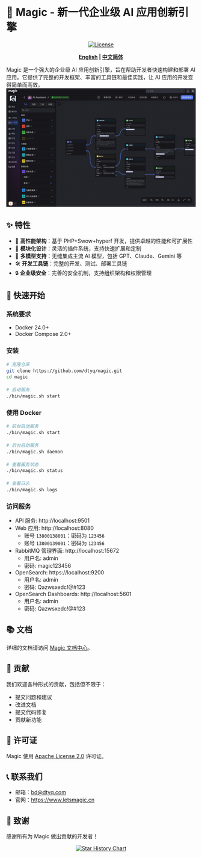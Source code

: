 # 🎩 Magic - 新一代企业级 AI 应用创新引擎

<div align="center">

[![License](https://img.shields.io/badge/license-Apache%202.0-blue.svg)](LICENSE)
<!-- [![Docker Pulls](https://img.shields.io/docker/pulls/dtyq/magic.svg)](https://hub.docker.com/r/dtyq/magic) -->
<!-- [![GitHub stars](https://img.shields.io/github/stars/dtyq/magic.svg?style=social&label=Star)](https://github.com/dtyq/magic) -->

**[English](README.md) | [中文简体](README_CN.md)**

</div>

Magic 是一个强大的企业级 AI 应用创新引擎，旨在帮助开发者快速构建和部署 AI 应用。它提供了完整的开发框架、丰富的工具链和最佳实践，让 AI 应用的开发变得简单而高效。
![flow](./docs/showmagic.jpg)


## ✨ 特性

- 🚀 **高性能架构**：基于 PHP+Swow+hyperf 开发，提供卓越的性能和可扩展性
- 🧩 **模块化设计**：灵活的插件系统，支持快速扩展和定制
- 🔌 **多模型支持**：无缝集成主流 AI 模型，包括 GPT、Claude、Gemini 等
- 🛠️ **开发工具链**：完整的开发、测试、部署工具链
- 🔒 **企业级安全**：完善的安全机制，支持组织架构和权限管理

## 🚀 快速开始
  
### 系统要求
- Docker 24.0+
- Docker Compose 2.0+

### 安装

```bash
# 克隆仓库
git clone https://github.com/dtyq/magic.git
cd magic

# 启动服务
./bin/magic.sh start
```

### 使用 Docker

```bash
# 前台启动服务
./bin/magic.sh start

# 后台启动服务
./bin/magic.sh daemon

# 查看服务状态
./bin/magic.sh status

# 查看日志
./bin/magic.sh logs
```
### 访问服务
- API 服务: http://localhost:9501
- Web 应用: http://localhost:8080
  - 账号 `13800138001`：密码为 `123456`
  - 账号 `13800139001`：密码为 `123456`
- RabbitMQ 管理界面: http://localhost:15672
  - 用户名: admin
  - 密码: magic123456
- OpenSearch: https://localhost:9200
  - 用户名: admin
  - 密码: Qazwsxedc!@#123
- OpenSearch Dashboards: http://localhost:5601
  - 用户名: admin
  - 密码: Qazwsxedc!@#123
  
## 📚 文档

详细的文档请访问 [Magic 文档中心](http://docs.letsmagic.cn/)。


## 🤝 贡献

我们欢迎各种形式的贡献，包括但不限于：

- 提交问题和建议
- 改进文档
- 提交代码修复
- 贡献新功能



## 📄 许可证

Magic 使用 [Apache License 2.0](LICENSE) 许可证。

## 📞 联系我们

- 邮箱：bd@dtyq.com
- 官网：https://www.letsmagic.cn

## 🙏 致谢

感谢所有为 Magic 做出贡献的开发者！

<div align="center">

[![Star History Chart](https://api.star-history.com/svg?repos=dtyq/magic&type=Date)](https://star-history.com/#dtyq/magic&Date)

</div>
